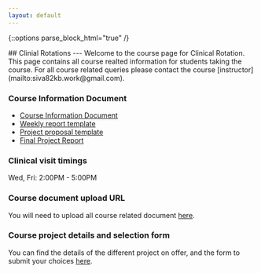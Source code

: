 ```yaml
---
layout: default
---
```

{::options parse_block_html="true" /}
<div class="well">
## Clinial Rotations
---
Welcome to the course page for Clinical Rotation. This page contains all course realted information for students taking the course. For all course related queries please contact the course [instructor](mailto:siva82kb.work@gmail.com).


### Course Information Document
- [Course Information Document]({{site.baseurl}}/teaching/cr/course_info.pdf)
- [Weekly report template](https://docs.google.com/document/d/1plDvusm7_tQn4OvP64htLkqW0ACtF8ZVtyAyDj8NVJU/edit?usp=sharing)
- [Project proposal template](https://docs.google.com/document/d/1LVqQdEkeyoP2p_K9EV0GryMQK3zSCThNlwvdzhTFHqA/edit?usp=sharing)
- [Final Project Report]()


### Clinical visit timings
Wed, Fri: 2:00PM - 5:00PM

### Course document upload URL
You will need to upload all course related document [here](https://goo.gl/forms/Lyfzr7NLzIWGSGIY2).

### Course project details and selection form
You can find the details of the different project on offer, and the form to submit your choices [here](https://goo.gl/forms/GOiF59Id0cVpVCip1).

</div>
